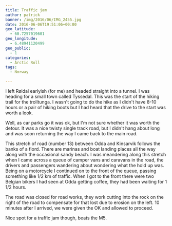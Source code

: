 ```yaml
---
title: Traffic jam
author: patrick
banner: /img/2016/06/IMG_2455.jpg
date: 2016-06-06T19:51:06+00:00
geo_latitude:
  - 60.7257019601
geo_longitude:
  - 6.48941120499
geo_public:
  - 1
categories:
  - Arctic Roll
tags:
  - Norway

---
```

I left Røldal earlyish (for me) and headed straight into a tunnel. I was heading for a small town called Tyssedal. This was the start of the hiking trail for the trolltunga. I wasn't going to do the hike as I didn't have 8-10 hours or a pair of hiking boots but I had heard that the drive to the start was worth a look.

Well, as car parks go it was ok, but I'm not sure whether it was worth the detour. It was a nice twisty single track road, but I didn't hang about long and was soon returning the way I came back to the main road.

This stretch of road (number 13) between Odda and Kinsarvik follows the banks of a fiord. There are marinas and boat landing places all the way along with the occasional sandy beach. I was meandering along this stretch when I came across a queue of camper vans and caravans in the road, the drivers and passengers wandering about wondering what the hold up was. Being on a motorcycle I continued on to the front of the queue, passing something like 1/2 km of traffic. When I got to the front there were two Belgian bikers I had seen at Odda getting coffee, they had been waiting for 1 1/2 hours.

The road was closed for road works, they work cutting into the rock on the right of the road to compensate for that lost due to erosion on the left. 10 minutes after I arrived, we were given the OK and allowed to proceed.

Nice spot for a traffic jam though, beats the M5.
